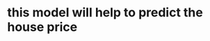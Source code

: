 # this model will help to predict the house price
<!--  this project is will help to buy houeses in london -->